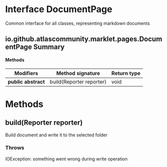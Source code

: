 Interface DocumentPage
======================
Common interface for all classes, representing markdown documents

io.github.atlascommunity.marklet.pages.DocumentPage Summary
-------
#### Methods
| Modifiers           | Method signature         | Return type |
| ------------------- | ------------------------ | ----------- |
| **public abstract** | build(Reporter reporter) | void        |

Methods
=======
build(Reporter reporter)
------------------------
Build document and write it to the selected folder

### Throws

IOException: something went wrong during write operation


